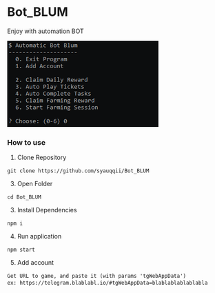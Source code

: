 # Bot_BLUM
Enjoy with automation BOT

<img src="https://github.com/syauqqii/bot_blum/blob/main/bot_blum.png">

### How to use
1. Clone Repository
```
git clone https://github.com/syauqqii/Bot_BLUM
```

3. Open Folder
```
cd Bot_BLUM
```

3. Install Dependencies
```
npm i
```

4. Run application
```
npm start
```

5. Add account
```
Get URL to game, and paste it (with params 'tgWebAppData')
ex: https://telegram.blablabl.io/#tgWebAppData=blablablablablabla
```
